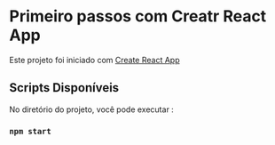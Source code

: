 # Primeiro passos com Creatr React App
 
Este projeto foi iniciado com [Create React App](https://github.com/facebook/create-react-app)

## Scripts Disponíveis

No diretório do projeto, você pode executar :

### `npm start`
